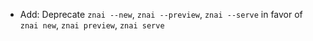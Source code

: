 * Add: Deprecate `znai --new`, `znai --preview`, `znai --serve` in favor of `znai new`, `znai preview`, `znai serve`